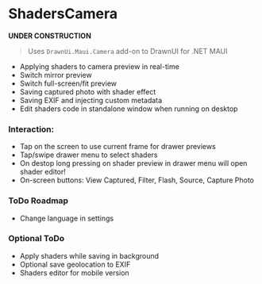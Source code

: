 # ShadersCamera

**UNDER CONSTRUCTION**

> Uses `DrawnUi.Maui.Camera` add-on to DrawnUI for .NET MAUI

* Applying shaders to camera preview in real-time
* Switch mirror preview
* Switch full-screen/fit preview
* Saving captured photo with shader effect
* Saving EXIF and injecting custom metadata
* Edit shaders code in standalone window when running on desktop

### Interaction:

* Tap on the screen to use current frame for drawer previews
* Tap/swipe drawer menu to select shaders
* On destop long pressing on shader preview in drawer menu will open shader editor!
* On-screen buttons: View Captured, Filter, Flash, Source, Capture Photo

### ToDo Roadmap

* Change language in settings

### Optional ToDo

* Apply shaders while saving in background
* Optional save geolocation to EXIF
* Shaders editor for mobile version